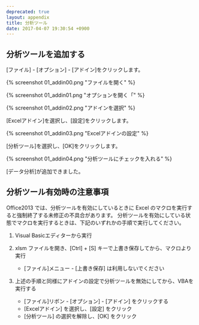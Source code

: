 ```yaml
---
deprecated: true
layout: appendix
title: 分析ツール
date: 2017-04-07 19:30:54 +0900
---
```



分析ツールを追加する
--------------------------------

[ファイル] - [オプション] - [アドイン]をクリックします。

{% screenshot 01_addin00.png "ファイルを開く" %}

{% screenshot 01_addin01.png "オプションを開く「" %}

{% screenshot 01_addin02.png "アドインを選択" %}

[Excelアドイン]を選択し、[設定]をクリックします。

{% screenshot 01_addin03.png "Excelアドインの設定" %}

[分析ツール]を選択し、[OK]をクリックします。

{% screenshot 01_addin04.png "分析ツールにチェックを入れる" %}

[データ分析]が追加できました。


分析ツール有効時の注意事項
--------------------------

Office2013 では、分析ツールを有効にしているときに Excel のマクロを実行すると強制終了する未修正の不具合があります。
分析ツールを有効にしている状態でマクロを実行するときは、下記のいずれかの手順で実行してください。

1. Visual Basicエディターから実行

1. xlsm ファイルを開き、[Ctrl] + [S] キーで上書き保存してから、マクロより実行
    * [ファイル]メニュー - [上書き保存] は利用しないでください

1. 上述の手順と同様にアドインの設定で分析ツールを無効にしてから、VBAを実行する
    * [ファイル]リボン - [オプション] - [アドイン] をクリックする
    * [Excelアドイン] を選択し、[設定] をクリック
    * [分析ツール] の選択を解除し、[OK] をクリック

